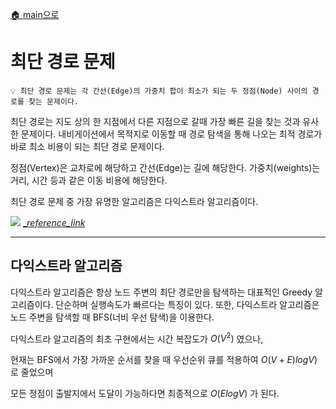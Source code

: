 [🏠 main으로](../../README.md)

# 최단 경로 문제

```
💡 최단 경로 문제는 각 간선(Edge)의 가중치 합이 최소가 되는 두 정점(Node) 사이의 경로를 찾는 문제이다.
```

최단 경로는 지도 상의 한 지점에서 다른 지점으로 갈때 가장 빠른 길을 찾는 것과 유사한 문제이다.
내비게이션에서 목적지로 이동할 때 경로 탐색을 통해 나오는 최적 경로가 바로 최소 비용이 되는 최단 경로 문제이다.

정점(Vertex)은 교차로에 해당하고 간선(Edge)는 길에 해당한다.
가중치(weights)는 거리, 시간 등과 같은 이동 비용에 해당한다.

최단 경로 문제 중 가장 유명한 알고리즘은 다익스트라 알고리즘이다.


![](https://www.researchgate.net/profile/Atta-Ur-Rehman-6/publication/331484960/figure/fig1/AS:732550733512704@1551665113143/Illustration-of-Dijkstras-algorithm.ppm)
[__reference_link_](https://www.researchgate.net/publication/331484960_EMERGENCY_EVACUATION_GUIDANCE_SYSTEM_FOR_UNDERGROUND_MINERS)


---

## 다익스트라 알고리즘

다익스트라 알고리즘은 항상 노드 주변의 최단 경로만을 탐색하는 대표적인 Greedy 알고리즘이다.
단순하며 실행속도가 빠르다는 특징이 있다.
또한, 다익스트라 알고리즘은 노드 주변을 탐색할 때 BFS(너비 우선 탐색)을 이용한다.

다익스트라 알고리즘의 최초 구현에서는 시간 복잡도가 $O(V^2)$ 였으나,

현재는 BFS에서 가장 가까운 순서를 찾을 때 우선순위 큐를 적용하여 $O(V+E)logV)$ 로 줄었으며

모든 정점이 출발지에서 도달이 가능하다면 최종적으로 $O(E log V)$ 가 된다.